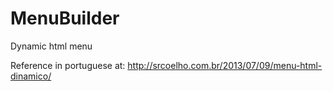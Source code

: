 MenuBuilder
===========

Dynamic html menu

Reference in portuguese at:
http://srcoelho.com.br/2013/07/09/menu-html-dinamico/
